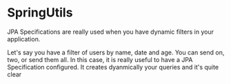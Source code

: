 # SpringUtils
  JPA Specifications are really used when you have dynamic filters in your
  application.

  Let's say you have a filter of users by name, date and age. You can send
  on, two, or send them all. In this case, it is really useful to have a JPA
  Specification configured. It creates dyanmically your queries and it's quite
  clear
